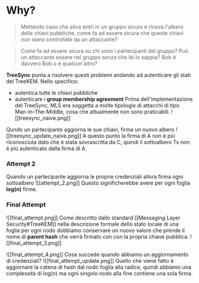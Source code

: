 # Why?

> Mettendo caso che alice entri in un gruppo sicuro e riceva l'albero delle chiavi pubbliche, come fa ad essere sicura che queste chiavi non siano controllate da un attaccante? 

> Come fa ad essere sicura su chi sono i partecipanti del gruppo? Può un attaccante essere nel gruppo senza che lei lo sappia? Bob è davvero Bob o è qualcun'altro?

**TreeSync** punta a risolvere questi problemi andando ad autenticare gli stati del TreeKEM. Nello specifico:
- autentica tutte le chiavi pubbliche
- autenticare i **group membership agreement**
Prima dell'implementazione del TreeSync, MLS era soggetta a molte tipologie di attacchi di tipo Man-In-The-Middle, cosa che attualmente non sono praticabili.
![[treesync_naive.png]]

Qundo un partecipante aggiorna le sue chiavi, firma un nuovo albero
![[treesync_update_naive.png]]
A questo punto la firma di A non è più riconosciuta dato che è stata sovrascritta da C, quindi il sottoalbero Tx non è più autenticato dalla firma di A.
### Attempt 2
Quando un partecipante aggiorna le proprie credenziali allora firma ogni sottoalbero
![[attempt_2.png]]
Questo significherebbe avere per ogni foglia **log(n)** firme.
### Final Attempt
![[final_attempt.png]]
Come descritto dallo standard [[Messaging Layer Security#TreeKEM]] nella descrizione formale dello stato locale di una foglia per ogni nodo dobbiamo conservare un nuovo valore che prende il nome di **parent hash** che verrà firmato con con la propria chiave pubblica.
![[final_attempt_3.png]]



![[final_attempt_4.png]]
Cosa succede quando abbiamo un aggiornamento di credenziali?
![[final_attempt_update.png]]
Quello che viene fatto è aggiornare la catena di hash dal nodo foglia alla radice, quindi abbiamo una complessità di log(n) ma ogni singolo nodo alla fine contiene una sola firma.